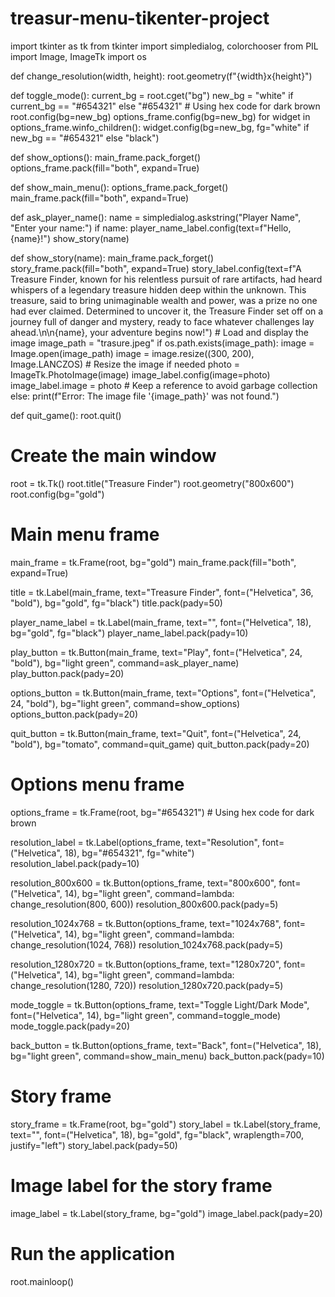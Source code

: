 # treasur-menu-tikenter-project
import tkinter as tk
from tkinter import simpledialog, colorchooser
from PIL import Image, ImageTk
import os

def change_resolution(width, height):
    root.geometry(f"{width}x{height}")

def toggle_mode():
    current_bg = root.cget("bg")
    new_bg = "white" if current_bg == "#654321" else "#654321"  # Using hex code for dark brown
    root.config(bg=new_bg)
    options_frame.config(bg=new_bg)
    for widget in options_frame.winfo_children():
        widget.config(bg=new_bg, fg="white" if new_bg == "#654321" else "black")

def show_options():
    main_frame.pack_forget()
    options_frame.pack(fill="both", expand=True)

def show_main_menu():
    options_frame.pack_forget()
    main_frame.pack(fill="both", expand=True)

def ask_player_name():
    name = simpledialog.askstring("Player Name", "Enter your name:")
    if name:
        player_name_label.config(text=f"Hello, {name}!")
        show_story(name)

def show_story(name):
    main_frame.pack_forget()
    story_frame.pack(fill="both", expand=True)
    story_label.config(text=f"A Treasure Finder, known for his relentless pursuit of rare artifacts, had heard whispers of a legendary treasure hidden deep within the unknown. This treasure, said to bring unimaginable wealth and power, was a prize no one had ever claimed. Determined to uncover it, the Treasure Finder set off on a journey full of danger and mystery, ready to face whatever challenges lay ahead.\n\n{name}, your adventure begins now!")
    # Load and display the image
    image_path = "trasure.jpeg"
    if os.path.exists(image_path):
        image = Image.open(image_path)
        image = image.resize((300, 200), Image.LANCZOS)  # Resize the image if needed
        photo = ImageTk.PhotoImage(image)
        image_label.config(image=photo)
        image_label.image = photo  # Keep a reference to avoid garbage collection
    else:
        print(f"Error: The image file '{image_path}' was not found.")

def quit_game():
    root.quit()

# Create the main window
root = tk.Tk()
root.title("Treasure Finder")
root.geometry("800x600")
root.config(bg="gold")

# Main menu frame
main_frame = tk.Frame(root, bg="gold")
main_frame.pack(fill="both", expand=True)

title = tk.Label(main_frame, text="Treasure Finder", font=("Helvetica", 36, "bold"), bg="gold", fg="black")
title.pack(pady=50)

player_name_label = tk.Label(main_frame, text="", font=("Helvetica", 18), bg="gold", fg="black")
player_name_label.pack(pady=10)

play_button = tk.Button(main_frame, text="Play", font=("Helvetica", 24, "bold"), bg="light green", command=ask_player_name)
play_button.pack(pady=20)

options_button = tk.Button(main_frame, text="Options", font=("Helvetica", 24, "bold"), bg="light green", command=show_options)
options_button.pack(pady=20)

quit_button = tk.Button(main_frame, text="Quit", font=("Helvetica", 24, "bold"), bg="tomato", command=quit_game)
quit_button.pack(pady=20)

# Options menu frame
options_frame = tk.Frame(root, bg="#654321")  # Using hex code for dark brown

resolution_label = tk.Label(options_frame, text="Resolution", font=("Helvetica", 18), bg="#654321", fg="white")
resolution_label.pack(pady=10)

resolution_800x600 = tk.Button(options_frame, text="800x600", font=("Helvetica", 14), bg="light green", command=lambda: change_resolution(800, 600))
resolution_800x600.pack(pady=5)

resolution_1024x768 = tk.Button(options_frame, text="1024x768", font=("Helvetica", 14), bg="light green", command=lambda: change_resolution(1024, 768))
resolution_1024x768.pack(pady=5)

resolution_1280x720 = tk.Button(options_frame, text="1280x720", font=("Helvetica", 14), bg="light green", command=lambda: change_resolution(1280, 720))
resolution_1280x720.pack(pady=5)

mode_toggle = tk.Button(options_frame, text="Toggle Light/Dark Mode", font=("Helvetica", 14), bg="light green", command=toggle_mode)
mode_toggle.pack(pady=20)

back_button = tk.Button(options_frame, text="Back", font=("Helvetica", 18), bg="light green", command=show_main_menu)
back_button.pack(pady=10)

# Story frame
story_frame = tk.Frame(root, bg="gold")
story_label = tk.Label(story_frame, text="", font=("Helvetica", 18), bg="gold", fg="black", wraplength=700, justify="left")
story_label.pack(pady=50)

# Image label for the story frame
image_label = tk.Label(story_frame, bg="gold")
image_label.pack(pady=20)

# Run the application
root.mainloop()
